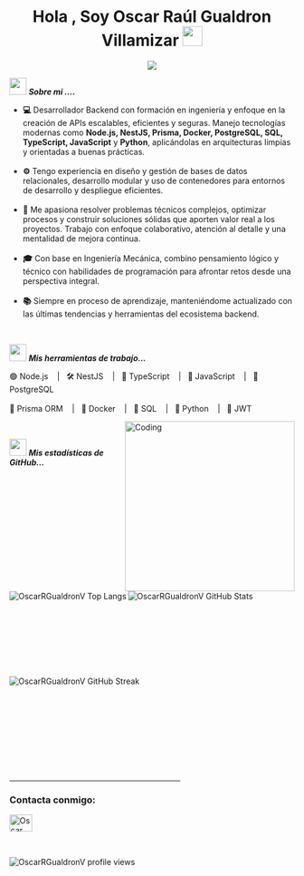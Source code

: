 <h1 align="center"><b>Hola , Soy Oscar Raúl Gualdron Villamizar </b><img src="https://media.giphy.com/media/hvRJCLFzcasrR4ia7z/giphy.gif" width="35"></h1>

<p align="center">
  <a href="https://github.com/OscarRGualdronV">
    <img src="https://readme-typing-svg.herokuapp.com?font=Fira+Code&weight=500&size=22&duration=4000&pause=1000&color=00F7EF&center=true&vCenter=true&width=950&height=70&lines=🚀+El+código+es+mi+forma+de+resolver+problemas.;💻+Desarrollador+Backend+con+enfoque+en+APIs+escalables.;⚙️+Node.js+%7C+NestJS+%7C+Prisma+%7C+PostgreSQL+%7C+Docker+%7C+TypeScript+%7C+Python" />
  </a>
</p>

<img src="https://media.giphy.com/media/iY8CRBdQXODJSCERIr/giphy.gif" width="30px">&nbsp;***Sobre mi ....***

<ul>
  <li><b>💻</b> Desarrollador Backend con formación en ingeniería y enfoque en la creación de APIs escalables, eficientes y seguras. Manejo tecnologías modernas como <b>Node.js, NestJS, Prisma, Docker, PostgreSQL, SQL, TypeScript, JavaScript</b> y <b>Python</b>, aplicándolas en arquitecturas limpias y orientadas a buenas prácticas.</li><br>
  <li><b>⚙️</b> Tengo experiencia en diseño y gestión de bases de datos relacionales, desarrollo modular y uso de contenedores para entornos de desarrollo y despliegue eficientes.</li><br>
  <li><b>🚀</b> Me apasiona resolver problemas técnicos complejos, optimizar procesos y construir soluciones sólidas que aporten valor real a los proyectos. Trabajo con enfoque colaborativo, atención al detalle y una mentalidad de mejora continua.</li><br>
  <li><b>🎓</b> Con base en Ingeniería Mecánica, combino pensamiento lógico y técnico con habilidades de programación para afrontar retos desde una perspectiva integral.</li><br>
  <li><b>📚</b> Siempre en proceso de aprendizaje, manteniéndome actualizado con las últimas tendencias y herramientas del ecosistema backend.</li>
</ul>

<br>

<img src="https://media.giphy.com/media/iY8CRBdQXODJSCERIr/giphy.gif" width="30px">&nbsp;***Mis herramientas de trabajo...***
<p align="left">

<p>
  🟢 Node.js &nbsp;&nbsp;&nbsp;|&nbsp;&nbsp; 🛠️ NestJS &nbsp;&nbsp;&nbsp;|&nbsp;&nbsp; 🧠 TypeScript &nbsp;&nbsp;&nbsp;|&nbsp;&nbsp; 🔵 JavaScript &nbsp;&nbsp;&nbsp;|&nbsp;&nbsp; 🐘 PostgreSQL<br><br>
  🧱 Prisma ORM &nbsp;&nbsp;&nbsp;|&nbsp;&nbsp; 🐳 Docker &nbsp;&nbsp;&nbsp;|&nbsp;&nbsp; 🧪 SQL &nbsp;&nbsp;&nbsp;|&nbsp;&nbsp; 🐍 Python &nbsp;&nbsp;&nbsp;|&nbsp;&nbsp; 🔐 JWT
</p>


<img align="right" alt="Coding" width="300" src="https://cdn.dribbble.com/users/1277312/screenshots/14733298/media/39b1045e593737587dd60e42c8422d1f.gif" >
<br>

<img src="https://media.giphy.com/media/iY8CRBdQXODJSCERIr/giphy.gif" width="30px">&nbsp;***Mis estadísticas de GitHub...***
<p align="left">
  
<p><img align="left" src="https://github-readme-stats.vercel.app/api/top-langs?username=OscarRGualdronV&show_icons=true&theme=dark&locale=en&layout=compact" alt="OscarRGualdronV Top Langs" /></p>

<br><br><br><br><br><br><br><br>
<p>&nbsp;<img align="left" src="https://github-readme-stats.vercel.app/api?username=OscarRGualdronV&show_icons=true&theme=dark&locale=en" alt="OscarRGualdronV GitHub Stats" /></p>
<br><br><br><br><br><br><br><br><br>

<p><img align="left" src="https://github-readme-streak-stats.herokuapp.com/?user=OscarRGualdronV&theme=dark" alt="OscarRGualdronV GitHub Streak" /></p>
<br><br><br><br><br><br><br><br><br><br>
<hr width="60%" >
<h3 align="left">Contacta conmigo:</h3>
<p align="left">
  <a href="https://www.linkedin.com/in/oscar-raul-gauldron-villamizar" target="_blank">
    <img align="center" src="https://raw.githubusercontent.com/rahuldkjain/github-profile-readme-generator/master/src/images/icons/Social/linked-in-alt.svg" alt="Oscar Raúl Gualdron Villamizar" height="30" width="40" />
  </a>
</p>
<br>
<p align="left"> <img src="https://komarev.com/ghpvc/?username=OscarRGualdronV&label=Profile%20views&color=0e75b6&style=flat" alt="OscarRGualdronV profile views" /> </p>
